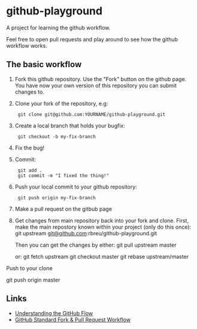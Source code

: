 # github-playground

A project for learning the github workflow.

Feel free to open pull requests and play around to see how the github workflow works.


## The basic workflow

1. Fork this github repository. Use the "Fork" button on the github page. You have now your own version of this repository you can submit changes to.
2. Clone your fork of the repository, e.g:

        git clone git@github.com:YOURNAME/github-playground.git

3. Create a local branch that holds your bugfix:

        git checkout -b my-fix-branch

4. Fix the bug!
5. Commit:

        git add .
        git commit -m "I fixed the thing!"

6. Push your local commit to your github repository:

        git push origin my-fix-branch

7. Make a pull request on the gitbub page
8. Get changes from main repository back into your fork and clone.
   First, make the main repostory known within your project (only do this once):
        git upstream git@github.com:rbreu/github-playground.git

   Then you can get the changes by either:
   git pull upstream master

   or:
   git fetch upstream
   git checkout master
   git rebase upstream/master

  Push to your clone

  git push origin master


## Links

* [Understanding the GitHub Flow](https://guides.github.com/introduction/flow/)
* [GitHub Standard Fork & Pull Request Workflow](https://gist.github.com/Chaser324/ce0505fbed06b947d962)
